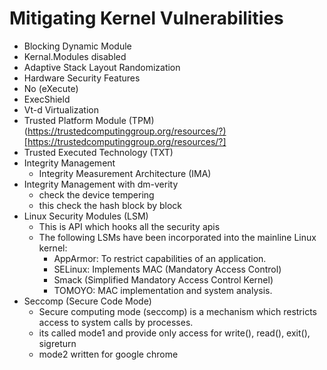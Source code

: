 # Mitigating Kernel Vulnerabilities

- Blocking Dynamic Module
- Kernal.Modules disabled
- Adaptive Stack Layout Randomization
- Hardware Security Features
- No (eXecute)
- ExecShield
- Vt-d Virtualization
- Trusted Platform Module (TPM) (https://trustedcomputinggroup.org/resources/?)[https://trustedcomputinggroup.org/resources/?]
- Trusted Executed Technology (TXT)
- Integrity Management
    - Integrity Measurement Architecture (IMA)
- Integrity Management with dm-verity
    - check the device tempering
    - this check the hash block by block
- Linux Security Modules (LSM)
    - This is API which hooks all the security apis
    - The following LSMs have been incorporated into the mainline Linux kernel:
        - AppArmor: To restrict capabilities of an application.
        - SELinux: Implements MAC (Mandatory Access Control)
        - Smack (Simplified Mandatory Access Control Kernel)
        - TOMOYO: MAC implementation and system analysis.
- Seccomp (Secure Code Mode)
    - Secure computing mode (seccomp) is a mechanism which restricts access to system calls by processes.
    - its called mode1 and provide only access for write(), read(), exit(), sigreturn
    - mode2 written for google chrome
    